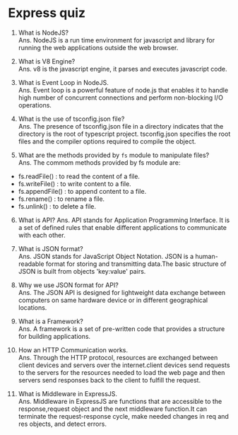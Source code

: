 # Express quiz

1. What is NodeJS?<br>
Ans. NodeJS is a run time environment for javascript and library for running the web applications outside the web browser.<br>

2. What is V8 Engine?<br>
Ans. v8 is the javascript engine, it parses and executes javascript code.<br>

3. What is Event Loop in NodeJS.<br>
Ans. Event loop is a powerful feature of node.js that enables it to handle high number of concurrent connections and perform non-blocking I/O operations.<br>

4. What is the use of tsconfig.json file?<br>
Ans. The presence of tsconfig.json file in a directory indicates that the directory is the root of typescript project. tsconfig.json specifies the root files and the compiler options required to compile the object.<br>

5. What are the methods provided by `fs` module to manipulate files?<br>
Ans. The commom methods provided by fs module are:
- fs.readFile() : to read the content of a file.
- fs.writeFile() : to write content to a file.
- fs.appendFile() : to append content to a file.
- fs.rename() : to rename a file.
- fs.unlink() : to delete a file.

6. What is API?
Ans. API stands for Application Programming Interface. It is a set of defined rules that enable different applications to communicate with each other.<br>

7. What is JSON format?<br>
Ans. JSON stands for JavaScript Object Notation. JSON is a human-readable format for storing and transmitting data.The basic structure of JSON is built from objects 'key:value' pairs.<br>

8. Why we use JSON format for API?<br>
Ans. The JSON API is designed for lightweight data exchange between computers on same hardware device or in different geographical locations.<br>

9. What is a Framework?<br>
Ans. A framework is a set of pre-written code that provides a structure for building applications.<br>

10. How an HTTP Communication works.<br>
Ans. Through the HTTP protocol, resources are exchanged between client devices and servers over the internet.client devices send requests to the servers for the resources needed to load the web page and then servers send responses back to the client to fulfill the request.<br>

11. What is Middleware in ExpressJS.<br>
Ans. Middleware in ExpressJS are functions that are accessible to the response,request object and the next middleware function.It can terminate the request-response cycle, make needed changes in req and res objects, and detect errors.
